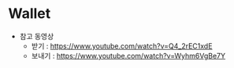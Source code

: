 # Wallet

* 참고 동영상  
  - 받기 : https://www.youtube.com/watch?v=Q4_2rEC1xdE
  - 보내기 : https://www.youtube.com/watch?v=Wyhm6VgBe7Y

